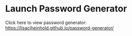 # Launch Password Generator
Click here to view password generator:
https://lisacjheinhold.github.io/password-generator/
